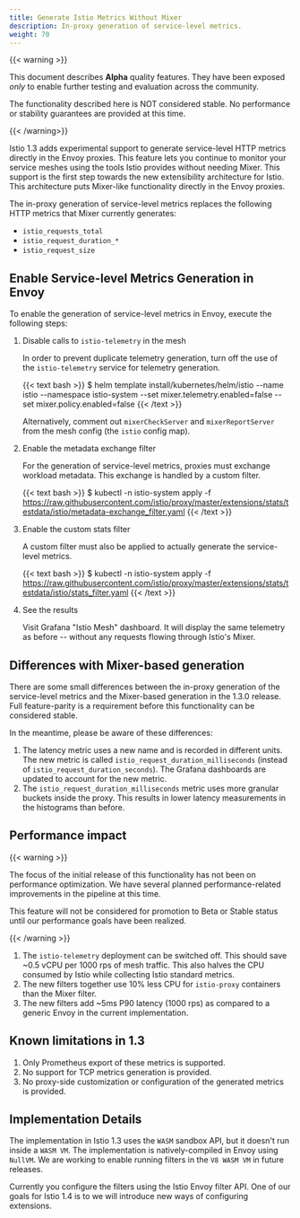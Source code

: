 ```yaml
---
title: Generate Istio Metrics Without Mixer
description: In-proxy generation of service-level metrics.
weight: 70
---
```


{{< warning >}}

This document describes **Alpha** quality features. They have been exposed *only* to enable further testing
and evaluation across the community.

The functionality described here is NOT considered stable. No performance or stability guarantees are provided
at this time.

{{< /warning>}}

Istio 1.3 adds experimental support to generate service-level HTTP metrics
directly in the Envoy proxies. This feature lets you continue to monitor your service meshes using the tools Istio provides
without needing Mixer. This support is the first step towards the new
extensibility architecture for Istio. This architecture puts Mixer-like functionality directly in the Envoy proxies.

The in-proxy generation of service-level metrics replaces the following HTTP metrics that Mixer currently
generates:

- `istio_requests_total`
- `istio_request_duration_*`
- `istio_request_size`

## Enable Service-level Metrics Generation in Envoy

To enable the generation of service-level metrics in Envoy, execute the following steps:

1. Disable calls to `istio-telemetry` in the mesh

    In order to prevent duplicate telemetry generation, turn off the use of the `istio-telemetry` service
    for telemetry generation.

    {{< text bash >}}
    $ helm template install/kubernetes/helm/istio --name istio --namespace istio-system --set mixer.telemetry.enabled=false --set mixer.policy.enabled=false
    {{< /text >}}

    Alternatively, comment out `mixerCheckServer` and `mixerReportServer` from the mesh config
    (the `istio` config map).

1. Enable the metadata exchange filter

    For the generation of service-level metrics, proxies must exchange workload metadata. This exchange
    is handled by a custom filter.

    {{< text bash >}}
    $ kubectl -n istio-system apply -f https://raw.githubusercontent.com/istio/proxy/master/extensions/stats/testdata/istio/metadata-exchange_filter.yaml
    {{< /text >}}

1. Enable the custom stats filter

    A custom filter must also be applied to actually generate the service-level metrics.

    {{< text bash >}}
    $ kubectl -n istio-system apply -f https://raw.githubusercontent.com/istio/proxy/master/extensions/stats/testdata/istio/stats_filter.yaml
    {{< /text >}}

1. See the results

    Visit Grafana "Istio Mesh" dashboard. It will display the same telemetry as before -- without
    any requests flowing through Istio's Mixer.

## Differences with Mixer-based generation

There are some small differences between the in-proxy generation of the service-level metrics and
the Mixer-based generation in the 1.3.0 release. Full feature-parity is a requirement before this
functionality can be considered stable.

In the meantime, please be aware of these differences:

1. The latency metric uses a new name and is recorded in different units. The new metric is called
   `istio_request_duration_milliseconds` (instead of `istio_request_duration_seconds`). The Grafana
   dashboards are updated to account for the new metric.
1. The `istio_request_duration_milliseconds` metric uses more granular buckets inside the proxy.
   This results in lower latency measurements in the histograms than before.

## Performance impact

{{< warning >}}

The focus of the initial release of this functionality has not been on performance optimization.
We have several planned performance-related improvements in the pipeline at this time.

This feature will not be considered for promotion to Beta or Stable status until our performance
goals have been realized.

{{< /warning >}}

1. The `istio-telemetry` deployment can be switched off. This should save ~0.5 vCPU per 1000 rps
   of mesh traffic. This also halves the CPU consumed by Istio while collecting Istio standard
   metrics.
1. The new filters together use 10% less CPU for `istio-proxy` containers than the Mixer filter.
1. The new filters add ~5ms P90 latency (1000 rps) as compared to a generic Envoy in the current
   implementation.

## Known limitations in 1.3

1. Only Prometheus export of these metrics is supported.
1. No support for TCP metrics generation is provided.
1. No proxy-side customization or configuration of the generated metrics is provided.

## Implementation Details

The implementation in Istio 1.3 uses the `WASM` sandbox API, but it doesn't run inside a `WASM VM`.
The implementation is natively-compiled in Envoy using `NullVM`. We are working to enable running
filters in the `V8 WASM VM` in future releases.

Currently you configure the filters using the Istio Envoy filter API. One of our goals for Istio 1.4 is to
we will introduce new ways of configuring extensions.
